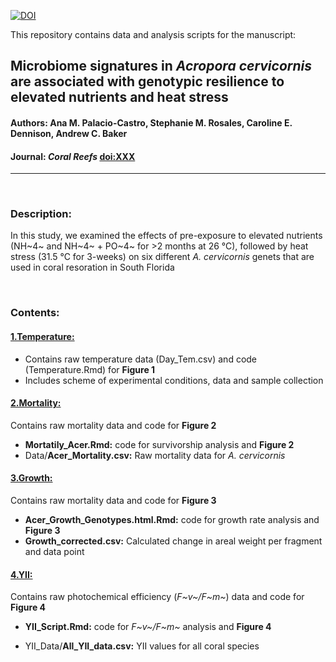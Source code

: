 [![DOI](https://zenodo.org/badge/doi/10.5281/zenodo.5041424.svg)](http://10.5281/zenodo.5041424)

This repository contains data and analysis scripts for the manuscript:

## Microbiome signatures in *Acropora cervicornis* are associated with genotypic resilience to elevated nutrients and heat stress
#### **Authors**: Ana M. Palacio-Castro, Stephanie M. Rosales, Caroline E. Dennison, Andrew C. Baker
#### **Journal**: _Coral Reefs_ [doi:XXX](http://dx.doi.org/XXX)  

-----

<br>

### Description:

In this study, we examined the effects of pre-exposure to elevated nutrients (NH~4~ and NH~4~ + PO~4~ for >2 months at 26 °C), followed by heat stress (31.5 °C for 3-weeks) on  six different *A. cervicornis* genets that are used in coral resoration in South Florida

</br>

### Contents:

#### [1.Temperature:](https://ghcdn.rawgit.org/anampc/NutrientsCaribbean/master/1.Temperature/Temperature.html)

* Contains raw temperature data (Day_Tem.csv) and code (Temperature.Rmd) for **Figure 1**
* Includes scheme of experimental conditions, data and sample collection

#### [2.Mortality:](https://ghcdn.rawgit.org/anampc/NutrientsCaribbean/master/2.Mortality/Mortatily_Acer.html)

Contains raw mortality data and code for **Figure 2**

* **Mortatily_Acer.Rmd:** code for survivorship analysis and **Figure 2**
* Data/**Acer_Mortality.csv:** Raw mortality data for *A. cervicornis*

#### [3.Growth:](https://ghcdn.rawgit.org/anampc/NutrientsCaribbean/master/3.Growth/Acer_Growth_Genotypes.html)

Contains raw mortality data and code for **Figure 3**

* **Acer_Growth_Genotypes.html.Rmd:** code for growth rate analysis and **Figure 3**
* **Growth_corrected.csv:** Calculated change in areal weight per fragment and data point

#### [4.YII:](https://ghcdn.rawgit.org/anampc/NutrientsCaribbean/master/4.YII/YII_Acer.html)

Contains raw photochemical efficiency (*F~v~/F~m~*) data and code for **Figure 4**


* **YII_Script.Rmd:** code for *F~v~/F~m~* analysis and **Figure 4**

* YII_Data/**All_YII_data.csv:** YII values for all coral species
